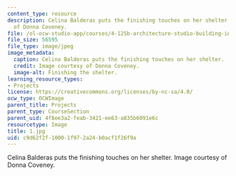 ```yaml
---
content_type: resource
description: Celina Balderas puts the finishing touches on her shelter. Image courtesy
  of Donna Coveney.
file: /ol-ocw-studio-app/courses/4-125b-architecture-studio-building-in-landscapes-fall-2005/c9d62f2f10001f972a24b0acf1f26f9a_1.jpg
file_size: 56595
file_type: image/jpeg
image_metadata:
  caption: Celina Balderas puts the finishing touches on her shelter.
  credit: Image courtesy of Donna Coveney.
  image-alt: Finishing the shelter.
learning_resource_types:
- Projects
license: https://creativecommons.org/licenses/by-nc-sa/4.0/
ocw_type: OCWImage
parent_title: Projects
parent_type: CourseSection
parent_uid: 4f8ee3a2-feab-3421-ee63-a835b6091e6c
resourcetype: Image
title: 1.jpg
uid: c9d62f2f-1000-1f97-2a24-b0acf1f26f9a
---
```

Celina Balderas puts the finishing touches on her shelter. Image courtesy of Donna Coveney.